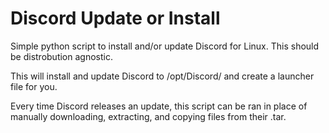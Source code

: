 # Discord Update or Install
Simple python script to install and/or update Discord for Linux.
This should be distrobution agnostic.

This will install and update Discord to /opt/Discord/ and create a launcher file for you.

Every time Discord releases an update, this script can be ran in place of manually downloading, extracting, and copying files from their .tar.
